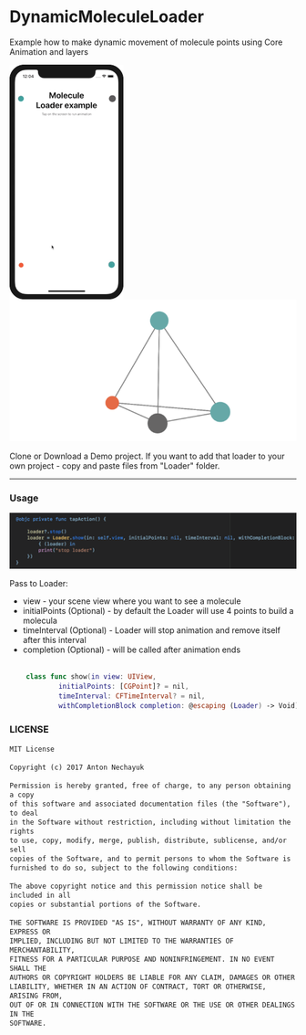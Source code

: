 # DynamicMoleculeLoader
Example how to make dynamic movement of molecule points using Core Animation and layers


<img align="left" width="200" src="/ReadmeSources/MoleculeLoader.gif" />
<img width="600" src="/ReadmeSources/3.png" />


Clone or Download a Demo project. If you want to add that loader to your own project - copy and paste files from "Loader" folder.



---

### Usage

<img width="800" src="/ReadmeSources/1.png" />

Pass to Loader:
* view - your scene view where you want to see a molecule
* initialPoints (Optional) - by default the Loader will use 4 points to build a molecula
* timeInterval (Optional) - Loader will stop animation and remove itself after this interval
* completion (Optional) - will be called after animation ends

``` swift

	class func show(in view: UIView,
			initialPoints: [CGPoint]? = nil, 
			timeInterval: CFTimeInterval? = nil,  
			withCompletionBlock completion: @escaping (Loader) -> Void)
```


  
### LICENSE
```
MIT License

Copyright (c) 2017 Anton Nechayuk

Permission is hereby granted, free of charge, to any person obtaining a copy
of this software and associated documentation files (the "Software"), to deal
in the Software without restriction, including without limitation the rights
to use, copy, modify, merge, publish, distribute, sublicense, and/or sell
copies of the Software, and to permit persons to whom the Software is
furnished to do so, subject to the following conditions:

The above copyright notice and this permission notice shall be included in all
copies or substantial portions of the Software.

THE SOFTWARE IS PROVIDED "AS IS", WITHOUT WARRANTY OF ANY KIND, EXPRESS OR
IMPLIED, INCLUDING BUT NOT LIMITED TO THE WARRANTIES OF MERCHANTABILITY,
FITNESS FOR A PARTICULAR PURPOSE AND NONINFRINGEMENT. IN NO EVENT SHALL THE
AUTHORS OR COPYRIGHT HOLDERS BE LIABLE FOR ANY CLAIM, DAMAGES OR OTHER
LIABILITY, WHETHER IN AN ACTION OF CONTRACT, TORT OR OTHERWISE, ARISING FROM,
OUT OF OR IN CONNECTION WITH THE SOFTWARE OR THE USE OR OTHER DEALINGS IN THE
SOFTWARE.
```

